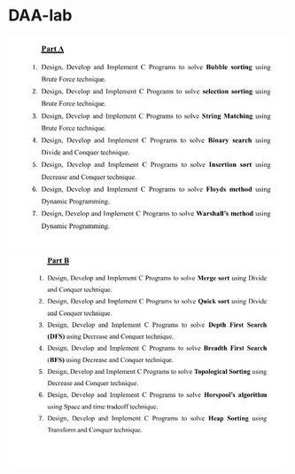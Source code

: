 # DAA-lab

![part A](https://github.com/sumanzzz/I-loveDAA/blob/main/partA.png?raw=true)
![part B](https://github.com/sumanzzz/I-loveDAA/blob/main/partB.png?raw=true)
